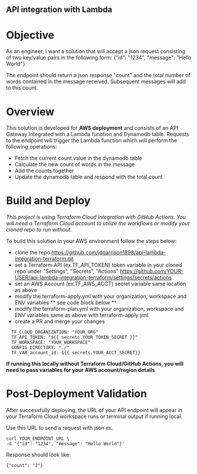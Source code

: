 ## API integration with Lambda

# Objective
As an engineer, I want a solution that will accept a json request consisting of two key/value pairs in the following form:
{"id": "1234", "message": "Hello World"}

The endpoint should return a json response "count" and the total number of words contained in the message received. 
Subsequent messages will add to this count. 

# Overview
This solution is developed for **AWS deployment** and consists of an API Gateway integrated with a Lambda function and Dynamodb table. Requests to the endpoint 
will trigger the Lambda function which will perform the following operations:
 - Fetch the current count value in the dynamodb table
 - Calculate the new count of words in the message
 - Add the counts together
 - Update the dynamodb table and respond with the total count

# Build and Deploy
*This project is using Terraform Cloud integration with GitHub Actions. You will need a Terraform Cloud account to utilize the workflows
 or modify your cloned repo to run without.*

To build this solution in your AWS environment follow the steps below:
- clone the repo https://github.com/jdgarrison1898/api-lambda-integration-terraform.git
- set a Terraform API (ex.TF_API_TOKEN) token variable in your cloned repo under "Settings", "Secrets", "Actions"
  https://github.com/YOUR-USER/api-lambda-integration-terraform/settings/secrets/actions
- set an AWS Account (ex.TF_AWS_ACCT) secret variable same location as above
- modify the terraform-apply.yml with your organization, workspace and ENV variables ** see code block below **
- modify the terraform-plan.yml with your organization, workspace and ENV variables same as above with terraform-apply.yml
- create a PR and merge your changes

```env:
  TF_CLOUD_ORGANIZATION: "YOUR_ORG"
  TF_API_TOKEN: "${{ secrets.YOUR_TOKEN_SECRET }}"
  TF_WORKSPACE: "YOUR_WORKSPACE"
  CONFIG_DIRECTORY: "./"
  TF_VAR_account_id: ${{ secrets.YOUR_ACCT_SECRET}}
```

**If running this locally without Terraform Cloud/GitHub Actions, you will need to pass variables for your AWS account/region details**

# Post-Deployment Validation
After successfully deploying, the URL of your API endpoint will appear in your Terraform Cloud workspace runs or terminal output
if running local.

Use this URL to send a request with json ex. 
```
curl YOUR_ENDPOINT_URL \
-d '{"id": "1234", "message": "Hello World"}'
```

Response should look like:
```
{"count": "2"}
```
